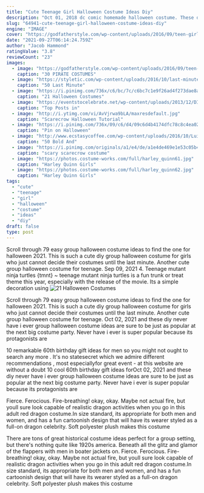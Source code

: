 ```yaml
---
title: "Cute Teenage Girl Halloween Costume Ideas Diy"
description: "Oct 01, 2018 dc comic homemade halloween costume. These dc comic halloween costume ideas include batman, joker, catwoman, harley quinn, poison ivy, spiderman, superman, super girl, and wonder woman. Ive found a diy halloween costume for each one scroll down and click the links to be taken to the homemade halloween costume"
slug: "64941-cute-teenage-girl-halloween-costume-ideas-diy"
engine: "IMAGE"
cover: "https://godfatherstyle.com/wp-content/uploads/2016/09/teen-girls-mad-hatter-costume..jpg"
date: "2021-09-27T06:14:24.759Z"
author: "Jacob Hammond"
ratingValue: "3.8"
reviewCount: "23"
images:
  - image: "https://godfatherstyle.com/wp-content/uploads/2016/09/teen-girls-mad-hatter-costume..jpg"
    caption: "30 PIRATE COSTUMES"
  - image: "https://styletic.com/wp-content/uploads/2016/10/last-minute-halloween-costumes/22-last-minute-halloween-costume-ideas.jpg"
    caption: "50 Last Minute"
  - image: "https://i.pinimg.com/736x/c6/bc/7c/c6bc7c1e9f26ad4f273dae8a189f5741.jpg"
    caption: "21 Halloween Costumes"
  - image: "https://eventstocelebrate.net/wp-content/uploads/2013/12/DIY-Halloween-Costumes.jpg"
    caption: "Top Posts in"
  - image: "http://i.ytimg.com/vi/AvVjrwa9bLA/maxresdefault.jpg"
    caption: "Scarecrow Halloween Tutorial"
  - image: "https://i.pinimg.com/736x/09/c6/d4/09c6d4b4174dfc78c8c4ea0225ef2570.jpg"
    caption: "Pin on Halloween"
  - image: "http://www.ecstasycoffee.com/wp-content/uploads/2016/10/Luigi-Halloween-costumes.jpg"
    caption: "50 Bold And"
  - image: "https://i.pinimg.com/originals/a1/e4/de/a1e4de469e1e53c05b4cc58f884d648c.jpg"
    caption: "scary scarecrow costume"
  - image: "https://photos.costume-works.com/full/harley_quinn61.jpg"
    caption: "Harley Quinn Girls"
  - image: "https://photos.costume-works.com/full/harley_quinn62.jpg"
    caption: "Harley Quinn Girls"
tags:
  - "cute"
  - "teenage"
  - "girl"
  - "halloween"
  - "costume"
  - "ideas"
  - "diy"
draft: false
type: post
---
```


Scroll through 79 easy group halloween costume ideas to find the one for halloween 2021.  This is such a cute diy group halloween costume for girls who just cannot decide their costumes until the last minute. Another cute group halloween costume for teenage. Sep 09, 2021 4. Teenage mutant ninja turtles {tmnt} ~ teenage mutant ninja turtles is a fun trunk or treat theme this year, especially with the release of the movie. Its a simple decoration using
![21 Halloween Costumes](https://i.pinimg.com/736x/c6/bc/7c/c6bc7c1e9f26ad4f273dae8a189f5741.jpg "21 Halloween Costumes")

Scroll through 79 easy group halloween costume ideas to find the one for halloween 2021.  This is such a cute diy group halloween costume for girls who just cannot decide their costumes until the last minute. Another cute group halloween costume for teenage. Oct 02, 2021 and these diy never have i ever group halloween costume ideas are sure to be just as popular at the next big costume party. Never have i ever is super popular because its protagonists are
<!--inArticleAds-->

<!--galleryOne-->

10 remarkable 60th birthday gift ideas for men so you might not ought to search any more . It's no statesecret which we admire different recommendations , most especiallyfor great event - at this website are without a doubt 10 cool 60th birthday gift ideas forOct 02, 2021 and these diy never have i ever group halloween costume ideas are sure to be just as popular at the next big costume party. Never have i ever is super popular because its protagonists are
<!--inArticleAds-->

<!--galleryTwo-->

Fierce. Ferocious. Fire-breathing! okay, okay. Maybe not actual fire, but youll sure look capable of realistic dragon activities when you go in this adult red dragon costume.In size standard, its appropriate for both men and women, and has a fun cartoonish design that will have its wearer styled as a full-on dragon celebrity. Soft polyester plush makes this costume
<!--galleryThree-->

There are tons of great historical costume ideas perfect for a group setting, but there's nothing quite like 1920s america. Beneath all the glitz and glamor of the flappers with men in boater jackets on. Fierce. Ferocious. Fire-breathing! okay, okay. Maybe not actual fire, but youll sure look capable of realistic dragon activities when you go in this adult red dragon costume.In size standard, its appropriate for both men and women, and has a fun cartoonish design that will have its wearer styled as a full-on dragon celebrity. Soft polyester plush makes this costume